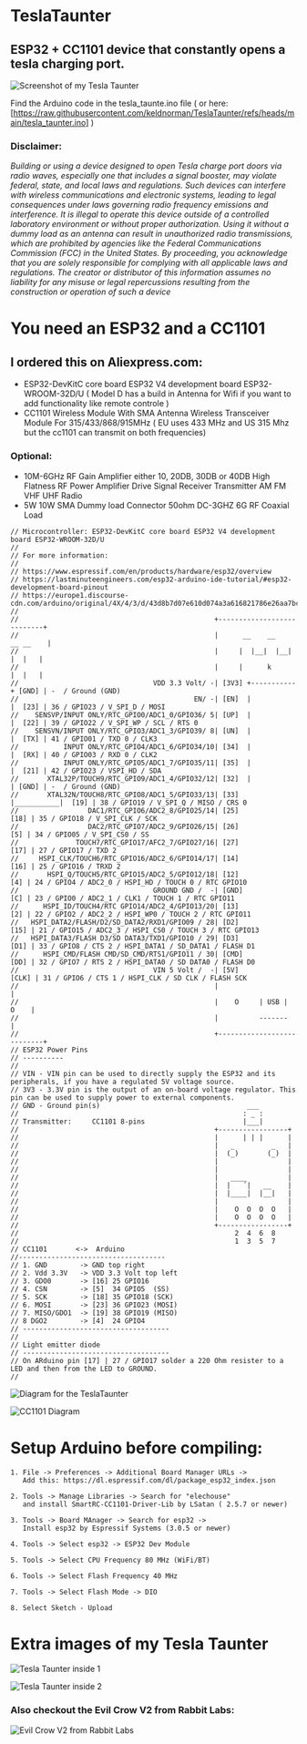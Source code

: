 # TeslaTaunter
## ESP32 + CC1101 device that constantly opens a tesla charging port.

![Screenshot of my Tesla Taunter](https://raw.githubusercontent.com/keldnorman/TeslaTaunter/refs/heads/main/taunter3.jpg)

Find the Arduino code in the tesla_taunte.ino file ( or here: [https://raw.githubusercontent.com/keldnorman/TeslaTaunter/refs/heads/main/tesla_taunter.ino] )

### Disclaimer:

_Building or using a device designed to open Tesla charge port doors via radio waves, especially one that includes a signal booster, may violate federal, state, and local laws and regulations. Such devices can interfere with wireless communications and electronic systems, leading to legal consequences under laws governing radio frequency emissions and interference._
_It is illegal to operate this device outside of a controlled laboratory environment or without proper authorization. Using it without a dummy load as an antenna can result in unauthorized radio transmissions, which are prohibited by agencies like the Federal Communications Commission (FCC) in the United States._
_By proceeding, you acknowledge that you are solely responsible for complying with all applicable laws and regulations. The creator or distributor of this information assumes no liability for any misuse or legal repercussions resulting from the construction or operation of such a device_

# You need an ESP32 and a CC1101

## I ordered this on Aliexpress.com:

- ESP32-DevKitC core board ESP32 V4 development board ESP32-WROOM-32D/U  ( Model D has a build in Antenna for Wifi if you want to add functionality like remote controle ) 
- CC1101 Wireless Module With SMA Antenna Wireless Transceiver Module For 315/433/868/915MHz  ( EU uses 433 MHz and US 315 Mhz but the cc1101 can transmit on both frequencies)

### Optional: 
 - 10M-6GHz RF Gain Amplifier either 10, 20DB, 30DB or 40DB High Flatness RF Power Amplifier Drive Signal Receiver Transmitter AM FM VHF UHF Radio
 - 5W 10W SMA Dummy load Connector 50ohm DC-3GHZ 6G RF Coaxial Load
  
```
// Microcontroller: ESP32-DevKitC core board ESP32 V4 development board ESP32-WROOM-32D/U
//
// For more information:
//
// https://www.espressif.com/en/products/hardware/esp32/overview
// https://lastminuteengineers.com/esp32-arduino-ide-tutorial/#esp32-development-board-pinout
// https://europe1.discourse-cdn.com/arduino/original/4X/4/3/d/43d8b7d07e610d074a3a616821786e26aa7bc92f.jpeg
//
//                                                +---------------------------+
//                                                |      __    __    __ __    |
//                                                |     |  |__|  |__|  |  |   |
//                                                |     |      k       |  |   |
//                                 VDD 3.3 Volt/ -| [3V3] +-----------+ [GND] | -  / Ground (GND)
//                                           EN/ -| [EN]  |           |  [23] | 36 / GPIO23 / V_SPI_D / MOSI
//    SENSVP/INPUT ONLY/RTC_GPIO0/ADC1_0/GPIO36/ 5| [UP]  |           |  [22] | 39 / GPIO22 / V_SPI_WP / SCL / RTS 0
//    SENSVN/INPUT ONLY/RTC_GPIO3/ADC1_3/GPIO39/ 8| [UN]  |           |  [TX] | 41 / GPIO01 / TXD 0 / CLK3
//           INPUT ONLY/RTC_GPIO4/ADC1_6/GPIO34/10| [34]  |           |  [RX] | 40 / GPIO03 / RXD 0 / CLK2
//           INPUT ONLY/RTC_GPIO5/ADC1_7/GPIO35/11| [35]  |           |  [21] | 42 / GPIO23 / VSPI_HD / SDA
//       XTAL32P/TOUCH9/RTC_GPIO9/ADC1_4/GPIO32/12| [32]  |           | [GND] | -  / Ground (GND)
//       XTAL32N/TOUCH8/RTC_GPIO8/ADC1_5/GPIO33/13| [33]  |___________|  [19] | 38 / GPIO19 / V_SPI_Q / MISO / CRS 0
//                 DAC1/RTC_GPIO6/ADC2_8/GPIO25/14| [25]                 [18] | 35 / GPIO18 / V_SPI_CLK / SCK
//                 DAC2/RTC_GPIO7/ADC2_9/GPIO26/15| [26]                  [5] | 34 / GPIO05 / V_SPI_CS0 / SS
//              TOUCH7/RTC_GPIO17/AFC2_7/GPIO27/16| [27]                 [17] | 27 / GPIO17 / TXD 2
//     HSPI_CLK/TOUCH6/RTC_GPIO16/ADC2_6/GPIO14/17| [14]                 [16] | 25 / GPIO16 / TRXD 2
//       HSPI_Q/TOUCH5/RTC_GPIO15/ADC2_5/GPIO12/18| [12]                  [4] | 24 / GPIO4 / ADC2_0 / HSPI_HD / TOUCH 0 / RTC GPIO10
//                                 GROUND GND /  -| [GND]                 [C] | 23 / GPIO0 / ADC2_1 / CLK1 / TOUCH 1 / RTC GPIO11
//      HSPI_ID/TOUCH4/RTC GPIO14/ADC2_4/GPIO13/20| [13]                  [2] | 22 / GPIO2 / ADC2_2 / HSPI_WP0 / TOUCH 2 / RTC GPIO11
//   HSPI_DATA2/FLASH/D2/SD_DATA2/RXD1/GPIO09 / 28| [D2]                 [15] | 21 / GPIO15 / ADC2_3 / HSPI_CS0 / TOUCH 3 / RTC GPIO13
//   HSPI_DATA3/FLASH D3/SD DATA3/TXD1/GPIO10 / 29| [D3]                 [D1] | 33 / GPIO8 / CTS 2 / HSPI_DATA1 / SD_DATA1 / FLASH D1
//      HSPI_CMD/FLASH CMD/SD_CMD/RTS1/GPIO11 / 30| [CMD]                [DD] | 32 / GPIO7 / RTS 2 / HSPI_DATA0 / SD DATA0 / FLASH D0
//                                 VIN 5 Volt /  -| [5V]                [CLK] | 31 / GPIO6 / CTS 1 / HSPI_CLK / SD CLK / FLASH SCK
//                                                |                           |
//                                                |    O     | USB |     O    | 
//                                                |          -------          |
//                                                +---------------------------+
// ESP32 Power Pins
// ----------
// 
// VIN - VIN pin can be used to directly supply the ESP32 and its peripherals, if you have a regulated 5V voltage source.
// 3V3 - 3.3V pin is the output of an on-board voltage regulator. This pin can be used to supply power to external components.
// GND - Ground pin(s)                                    ___
//                                                       : _ : 
// Transmitter:     CC1101 8-pins                        |___|
//                                                +-----------------+
//                                                |      | | |      |
//                                                |   _         _   |
//                                                |  (_)       (_)  |
//                                                |                 |
//                                                |                 |
//                                                |   ____          |
//                                                |  |   ´|   __    |
//                                                |  |____|  |__|   |
//                                                |                 |
//                                                |    O  O  O  O   | 
//                                                |    O  O  O  O   |
//                                                +-----------------+
//                                                     2  4  6  8
//                                                     1  3  5  7
// CC1101       <->  Arduino
//------------------------------------
// 1. GND        -> GND top right 
// 2. Vdd 3.3V   -> VDD 3.3 Volt top left 
// 3. GDO0       -> [16] 25 GPIO16
// 4. CSN        -> [5]  34 GPIO5  (SS) 
// 5. SCK        -> [18] 35 GPIO18 (SCK)
// 6. MOSI       -> [23] 36 GPIO23 (MOSI)
// 7. MISO/GDO1  -> [19] 38 GPIO19 (MISO)
// 8 DGO2        -> [4]  24 GPIO4 
// ------------------------------------
//
// Light emitter diode
// ------------------------------------
// On ARduino pin [17] | 27 / GPIO17 solder a 220 Ohm resister to a LED and then from the LED to GROUND.
//
```
![Diagram for the TeslaTaunter](https://raw.githubusercontent.com/keldnorman/TeslaTaunter/refs/heads/main/tesla_taunter_diagram.png)

![CC1101 Diagram](https://raw.githubusercontent.com/keldnorman/TeslaTaunter/refs/heads/main/cc1101_8_pin.png)


# Setup Arduino before compiling:
```
1. File -> Preferences -> Additional Board Manager URLs ->
   Add this: https://dl.espressif.com/dl/package_esp32_index.json

2. Tools -> Manage Libraries -> Search for "elechouse"
   and install SmartRC-CC1101-Driver-Lib by LSatan ( 2.5.7 or newer)

3. Tools -> Board MAnager -> Search for esp32 ->
   Install esp32 by Espressif Systems (3.0.5 or newer)

4. Tools -> Select esp32 -> ESP32 Dev Module

5. Tools -> Select CPU Frequency 80 MHz (WiFi/BT)

6. Tools -> Select Flash Frequency 40 MHz

7. Tools -> Select Flash Mode -> DIO

8. Select Sketch - Upload
```

# Extra images of my Tesla Taunter

![Tesla Taunter inside 1](https://raw.githubusercontent.com/keldnorman/TeslaTaunter/refs/heads/main/taunter1.jpg)

![Tesla Taunter inside 2](https://raw.githubusercontent.com/keldnorman/TeslaTaunter/refs/heads/main/taunter2.jpg)

### Also checkout the Evil Crow V2 from Rabbit Labs: 
![Evil Crow V2 from Rabbit Labs](https://rabbit-labs.com/product/evil-crow-rf-v2/)

